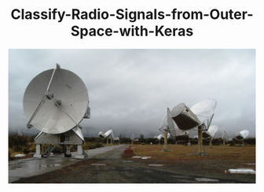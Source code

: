 <h1 align="center">Classify-Radio-Signals-from-Outer-Space-with-Keras</h1>

<a href="#">
  <div align="center">
    <img src="Allen_Telescope.jpg" width='700'/>
  </div>
</a>

